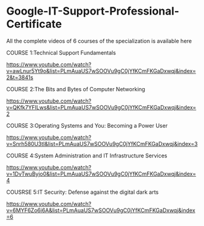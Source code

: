 # Google-IT-Support-Professional-Certificate
All the complete videos of 6 courses of the  specialization is available here 

COURSE 1:Technical Support Fundamentals

https://www.youtube.com/watch?v=awLnur5Yt9o&list=PLmAuaUS7wSOOVu9gC0jYfKCmFKGaDxwqj&index=2&t=3841s


COURSE 2:The Bits and Bytes of Computer Networking

https://www.youtube.com/watch?v=QKfk7YFILws&list=PLmAuaUS7wSOOVu9gC0jYfKCmFKGaDxwqj&index=2


COURSE 3:Operating Systems and You: Becoming a Power User

https://www.youtube.com/watch?v=Snrh580U3tI&list=PLmAuaUS7wSOOVu9gC0jYfKCmFKGaDxwqj&index=3


COURSE 4:System Administration and IT Infrastructure Services

https://www.youtube.com/watch?v=1DvTwuByjo0&list=PLmAuaUS7wSOOVu9gC0jYfKCmFKGaDxwqj&index=4

COUSRSE 5:IT Security: Defense against the digital dark arts 

https://www.youtube.com/watch?v=6MYF6Zo6i6A&list=PLmAuaUS7wSOOVu9gC0jYfKCmFKGaDxwqj&index=6
